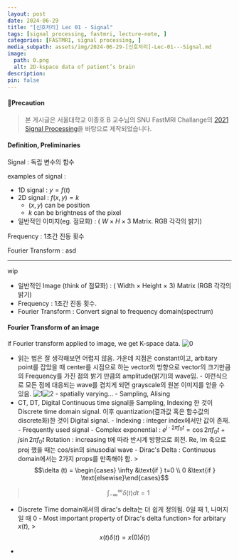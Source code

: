 ```yaml
---
layout: post
date: 2024-06-29
title: "[신호처리] Lec 01 - Signal"
tags: [signal processing, fastmri, lecture-note, ]
categories: [FASTMRI, signal processing, ]
media_subpath: assets/img/2024-06-29-[신호처리]-Lec-01---Signal.md
image:
  path: 0.png
  alt: 2D-kspace data of patient’s brain
description:  
pin: false
---
```




#### 📢Precaution


> 본 게시글은 서울대학교 이종호 B 교수님의 SNU FastMRI Challange의 [2021 Signal Processing](https://www.youtube.com/playlist?list=PLZjIfJn3RN8si1ohhmSoWgH4VYLPwIW84)을 바탕으로 제작되었습니다.



#### Definition, Preliminaries



Signal
: 독립 변수의 함수


examples of signal : 

- 1D signal : $y=f(t)$
- 2D signal : $f(x, y)=k$
	- $(x,y)$ can be position
	- $k$ can be brightness of the pixel
- 일반적인 이미지(eg. 점묘화) : 
( $W\times H \times 3$ Matrix. RGB 각각의 밝기)

Frequency
: 1초간 진동 횟수


Fourier Transform
: asd


---


wip



- 일반적인 Image (think of 점묘화) : ( Width $\times$ Height $\times$ 3) Matrix (RGB 각각의 밝기)
- Frequency : 1초간 진동 횟수. 
- Fourier Transform : Convert signal to frequency domain(spectrum)

#### Fourier Transform of an image
 if Fourier transform applied to image, we get K-space data.
 ![0](/0.png)
  - 읽는 법은 잘 생각해보면 어렵지 않음. 가운데 지점은 constant이고, arbitary point를 잡았을 때 center를 시점으로 하는 vector의 방향으로 vector의 크기만큼의 Frequency를 가진 점의 밝기 만큼의 amplitude(밝기)의 wave임.   - 이런식으로 모든 점에 대응되는 wave를 겹치게 되면 grayscale의 원본 이미지를 얻을 수 있음. ![1](/1.png)![2](/2.png)    - spatially varying...  - Sampling, Alising
- CT, DT, Digital Continuous time signal을 Sampling, Indexing 한 것이 Discrete time domain signal.  이후 quantization(결과값 혹은 함수값의 discrete화)한 것이 Digital signal.   - Indexing : integer index에서만 값이 존재.   - Frequently used signal   - Complex exponential : $e^{j\cdot 2\pi f_0 t} = \cos{2\pi f_0 t} + j\sin{2\pi f_0 t}$    Rotation : increasing t에 따라 반시계 방향으로 회전. Re, Im 축으로 proj 했을 때는 cos/sin의 sinusodial wave   - Dirac's Delta : Continuous domain에서는 2가지 props를 만족해야 함.  >$$\delta (t) = \begin{cases}   \infty &\text{if } t=0 \\   0 &\text{if } \text{elsewise}\end{cases}$$
 >$$\int_{-\infty}^\infty \delta (t) dt = 1$$
  - Discrete Time domain에서의 dirac's delta는 더 쉽게 정의됨. 0일 때 1, 나머지일 때 0  - Most important property of Dirac's delta function> for arbitary $x(t)$, >$$x(t)\delta(t) = x(0)\delta(t)$$ 

- 
